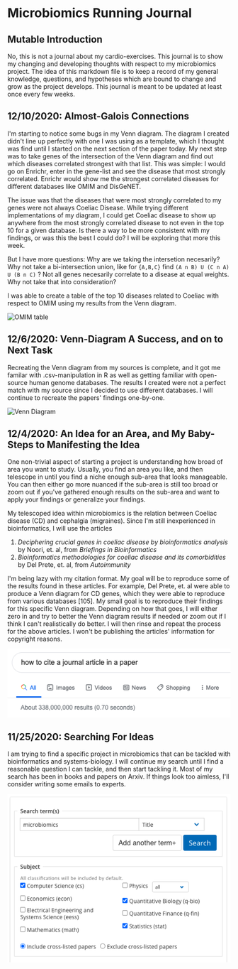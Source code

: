 # Microbiomics Running Journal

## Mutable Introduction
No, this is not a journal about my cardio-exercises. 
This journal is to show my changing and developing thoughts with respect to my microbiomics project. 
The idea of this markdown file is to keep a record of my general knowledge, questions, and hypotheses which are bound to change and grow as the project develops. 
This journal is meant to be updated at least once every few weeks.

## 12/10/2020: Almost-Galois Connections
I'm starting to notice some bugs in my Venn diagram.
The diagram I created didn't line up perfectly with one I was using as a template, 
which I thought was find until I started on the next section of the paper today.
My next step was to take genes of the intersection of the Venn diagram 
and find out which diseases correlated strongest with that list. This was simple:
I would go on Enrichr, enter in the gene-list and see the disease that most strongly correlated.
Enrichr would show me the strongest correlated diseases for different databases like OMIM and DisGeNET.

The issue was that the diseases that were most strongly correlated to my genes were not always Coeliac Disease.
While trying different implementations of my diagram,
I could get Coeliac disease to show up anywhere from the most strongly correlated disease
to not even in the top 10 for a given database. 
Is there a way to be more consistent with my findings, or was this the best I could do?
I will be exploring that more this week.

But I have more questions: Why are we taking the intersetion necesarily? 
Why not take a bi-intersection union,
like for `{A,B,C}` find `(A n B) U (C n A) U (B n C)` ? 
Not all genes necesarily correlate to a disease at equal weights. 
Why not take that into consideration?

I was able to create a table of the top 10 diseases related to Coeliac with respect to OMIM
using my results from the Venn diagram.

![OMIM table](https://github.com/gltrost/Microbiomics/Images/OMIM_table.png)


## 12/6/2020: Venn-Diagram A Success, and on to Next Task
Recreating the Venn diagram from my sources is complete, 
and it got me familar with .csv-manipulation in R as well as getting familiar with open-source human genome databases. 
The results I created were not a perfect match with my source since I decided to use different databases. 
I will continue to recreate the papers' findings one-by-one.

![Venn Diagram](https://github.com/gltrost/Microbiomics/Code/utils/venn_diagram.png)

## 12/4/2020: An Idea for an Area, and My Baby-Steps to Manifesting the Idea
One non-trivial aspect of starting a project is understanding how broad of area you want to study. 
Usually, you find an area you like, 
and then telescope in until you find a niche enough sub-area that looks manageable. 
You can then either go more nuanced if the sub-area is still too broad 
or zoom out if you've gathered enough results on the sub-area 
and want to apply your findings or generalize your findings.

My telescoped idea within microbiomics is the relation between Coeliac disease (CD) and cephalgia (migraines). 
Since I'm still inexperienced in bioinformatics, I will use the articles

1. *Deciphering crucial genes in coeliac disease by bioinformatics analysis* by Noori, et. al, from *Briefings in Bioinformatics*
2. *Bioinformatics methodologies for coeliac disease and its comorbidities* by Del Prete, et. al, from *Autoimmunity*

I'm being lazy with my citation format. 
My goal will be to reproduce some of the results found in these articles. 
For example, Del Prete, et. al were able to produce a Venn diagram for CD genes, 
which they were able to reproduce from various databases [105]. 
My small goal is to reproduce their findings for this specific Venn diagram. Depending on how that goes, 
I will either zero in and try to better the Venn diagram results if needed or zoom out if I think I can't realistically do better. 
I will then rinse and repeat the process for the above articles. 
I won't be publishing the articles' information for copyright reasons.

![How Do I Cite a Journal?](https://github.com/gltrost/Microbiomics/blob/main/Images/JournalCiting.png)

## 11/25/2020: Searching For Ideas
I am trying to find a specific project in microbiomics that can be tackled with bioinformatics and systems-biology. 
I will continue my search until I find a reasonable question I can tackle, and then start tackling it. 
Most of my search has been in books and papers on Arxiv. 
If things look too aimless, I'll consider writing some emails to experts.  

![Arxiv](https://github.com/gltrost/Microbiomics/blob/main/Images/Arxiv.png)
